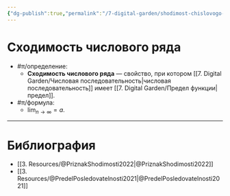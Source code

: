 ```yaml
---
{"dg-publish":true,"permalink":"/7-digital-garden/shodimost-chislovogo-ryada/","dgHomeLink":true,"dgPassFrontmatter":false}
---
```



# Сходимость числового ряда

- #π/определение:
	- **Сходимость числового ряда** — свойство, при котором [[7. Digital Garden/Числовая последовательность|числовая последовательность]] имеет [[7. Digital Garden/Предел функции|предел]].
- #π/формула:
	- $\displaystyle \lim_{n \to \infty} = a$.

---

# Библиография

- [[3. Resources/@PriznakShodimosti2022|@PriznakShodimosti2022]]
- [[3. Resources/@PredelPosledovatelnosti2021|@PredelPosledovatelnosti2021]]
